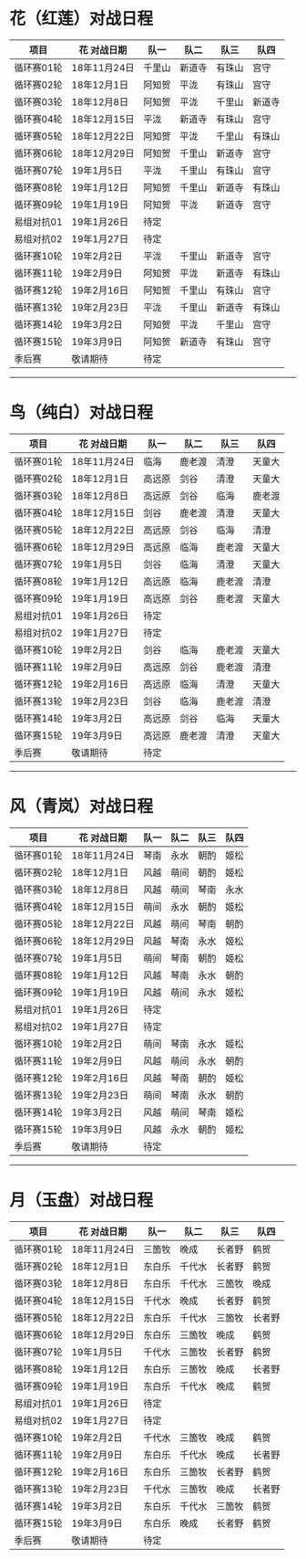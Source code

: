 # 花（红莲）对战日程

|   项目   | 花 对战日期| 队一 | 队二 | 队三 | 队四 |
|----------|------------|------|------|------|------|
|循环赛01轮|18年11月24日	|千里山|新道寺|有珠山|宫守|
|循环赛02轮|18年12月1日|阿知贺|平泷|有珠山|宫守|
|循环赛03轮|18年12月8日|阿知贺|平泷|千里山|新道寺|
|循环赛04轮|18年12月15日|平泷|新道寺|有珠山|宫守|
|循环赛05轮|18年12月22日|阿知贺|平泷|千里山|有珠山|
|循环赛06轮|18年12月29日|阿知贺|千里山|新道寺|宫守|
|循环赛07轮|19年1月5日|平泷|千里山|有珠山|宫守|
|循环赛08轮|19年1月12日|阿知贺|千里山|新道寺|有珠山|
|循环赛09轮|19年1月19日|阿知贺|平泷|新道寺|宫守|
|易组对抗01|19年1月26日|待定|
|易组对抗02|19年1月27日|待定|
|循环赛10轮|19年2月2日|平泷|千里山|新道寺|宫守|
|循环赛11轮|19年2月9日|阿知贺|平泷|新道寺|有珠山|
|循环赛12轮|19年2月16日|阿知贺|千里山|有珠山|宫守|
|循环赛13轮|19年2月23日|平泷|千里山|新道寺|有珠山|
|循环赛14轮|19年3月2日|阿知贺|平泷|千里山|宫守|
|循环赛15轮|19年3月9日|阿知贺|新道寺|有珠山|宫守|
|季后赛|敬请期待|待定|

-----

# 鸟（纯白）对战日程

|   项目   | 花 对战日期| 队一 | 队二 | 队三 | 队四 |
|----------|------------|------|------|------|------|
|循环赛01轮|18年11月24日	|临海|鹿老渡|清澄|天童大|
|循环赛02轮|18年12月1日|高远原|剑谷|清澄|天童大|
|循环赛03轮|18年12月8日|高远原|剑谷|临海|鹿老渡|
|循环赛04轮|18年12月15日|剑谷|鹿老渡|清澄|天童大|
|循环赛05轮|18年12月22日|高远原|剑谷|临海|清澄|
|循环赛06轮|18年12月29日|高远原|临海|鹿老渡|天童大|
|循环赛07轮|19年1月5日|剑谷|临海|清澄|天童大|
|循环赛08轮|19年1月12日|高远原|临海|鹿老渡|清澄|
|循环赛09轮|19年1月19日|高远原|剑谷|鹿老渡|天童大|
|易组对抗01|19年1月26日|待定|
|易组对抗02|19年1月27日|待定|
|循环赛10轮|19年2月2日|剑谷|临海|鹿老渡|天童大|
|循环赛11轮|19年2月9日|高远原|剑谷|鹿老渡|清澄|
|循环赛12轮|19年2月16日|高远原|临海|清澄|天童大|
|循环赛13轮|19年2月23日|剑谷|临海|鹿老渡|清澄|
|循环赛14轮|19年3月2日|高远原|剑谷|临海|天童大|
|循环赛15轮|19年3月9日|高远原|鹿老渡|清澄|天童大|
|季后赛|敬请期待|待定|

-----

# 风（青岚）对战日程

|   项目   | 花 对战日期| 队一 | 队二 | 队三 | 队四 |
|----------|------------|------|------|------|------|
|循环赛01轮|18年11月24日	|琴南|永水|朝酌|姬松|
|循环赛02轮|18年12月1日|风越|萌间|朝酌|姬松|
|循环赛03轮|18年12月8日|风越|萌间|琴南|永水|
|循环赛04轮|18年12月15日|萌间|永水|朝酌|姬松|
|循环赛05轮|18年12月22日|风越|萌间|琴南|朝酌|
|循环赛06轮|18年12月29日|风越|琴南|永水|姬松|
|循环赛07轮|19年1月5日|萌间|琴南|朝酌|姬松|
|循环赛08轮|19年1月12日|风越|琴南|永水|朝酌|
|循环赛09轮|19年1月19日|风越|萌间|永水|姬松|
|易组对抗01|19年1月26日|待定|
|易组对抗02|19年1月27日|待定|
|循环赛10轮|19年2月2日|萌间|琴南|永水|姬松|
|循环赛11轮|19年2月9日|风越|萌间|永水|朝酌|
|循环赛12轮|19年2月16日|风越|琴南|朝酌|姬松|
|循环赛13轮|19年2月23日|萌间|琴南|永水|朝酌|
|循环赛14轮|19年3月2日|风越|萌间|琴南|姬松|
|循环赛15轮|19年3月9日|风越|永水|朝酌|姬松|
|季后赛|敬请期待|待定|

-----

# 月（玉盘）对战日程

|   项目   | 花 对战日期| 队一 | 队二 | 队三 | 队四 |
|----------|------------|------|------|------|------|
|循环赛01轮|18年11月24日	|三箇牧|晚成|长者野|鹤贺|
|循环赛02轮|18年12月1日|东白乐|千代水|长者野|鹤贺|
|循环赛03轮|18年12月8日|东白乐|千代水|三箇牧|晚成|
|循环赛04轮|18年12月15日|千代水|晚成|长者野|鹤贺|
|循环赛05轮|18年12月22日|东白乐|千代水|三箇牧|长者野|
|循环赛06轮|18年12月29日|东白乐|三箇牧|晚成|鹤贺|
|循环赛07轮|19年1月5日|千代水|三箇牧|长者野|鹤贺|
|循环赛08轮|19年1月12日|东白乐|三箇牧|晚成|长者野|
|循环赛09轮|19年1月19日|东白乐|千代水|晚成|鹤贺|
|易组对抗01|19年1月26日|待定|
|易组对抗02|19年1月27日|待定|
|循环赛10轮|19年2月2日|千代水|三箇牧|晚成|鹤贺	|
|循环赛11轮|19年2月9日|东白乐|千代水|晚成|长者野|
|循环赛12轮|19年2月16日|东白乐|三箇牧|长者野|鹤贺|
|循环赛13轮|19年2月23日|千代水|三箇牧|晚成|长者野|
|循环赛14轮|19年3月2日|东白乐|千代水|三箇牧|鹤贺|
|循环赛15轮|19年3月9日|东白乐|晚成|长者野|鹤贺|
|季后赛|敬请期待|待定|

